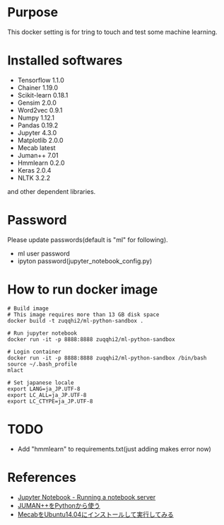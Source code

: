 # Purpose

This docker setting is for tring to touch and test some machine learning.

# Installed softwares

- Tensorflow 1.1.0
- Chainer 1.19.0
- Scikit-learn 0.18.1
- Gensim 2.0.0
- Word2vec 0.9.1
- Numpy 1.12.1
- Pandas 0.19.2
- Jupyter 4.3.0
- Matplotlib 2.0.0
- Mecab latest
- Juman++ 7.01
- Hmmlearn 0.2.0
- Keras 2.0.4
- NLTK 3.2.2 

and other dependent libraries.


# Password

Please update passwords(default is "ml" for following).

- ml user password
- ipyton password(jupyter_notebook_config.py)


# How to run docker image

    # Build image
    # This image requires more than 13 GB disk space
    docker build -t zuqqhi2/ml-python-sandbox .

    # Run jupyter notebook
    docker run -it -p 8888:8888 zuqqhi2/ml-python-sandbox

    # Login container
    docker run -it -p 8888:8888 zuqqhi2/ml-python-sandbox /bin/bash
    source ~/.bash_profile
    mlact

    # Set japanese locale
    export LANG=ja_JP.UTF-8
    export LC_ALL=ja_JP.UTF-8
    export LC_CTYPE=ja_JP.UTF-8

# TODO

- Add "hmmlearn" to requirements.txt(just adding makes error now)

# References

- [Jupyter Notebook - Running a notebook server](http://jupyter-notebook.readthedocs.io/en/latest/public_server.html)
- [JUMAN++をPythonから使う](http://qiita.com/riverwell/items/7a85ebf95647eaf18a6c)
- [MecabをUbuntu14.04にインストールして実行してみる](https://foolean.net/p/22)
